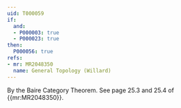 ```yaml
---
uid: T000059
if:
  and:
  - P000003: true
  - P000023: true
then:
  P000056: true
refs:
- mr: MR2048350
  name: General Topology (Willard)
---
```


By the Baire Category Theorem. See page 25.3 and 25.4 of
{{mr:MR2048350}}.

